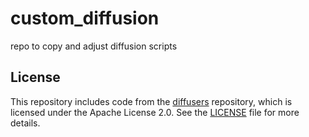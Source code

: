 # custom_diffusion
repo to copy and adjust diffusion scripts 

## License
This repository includes code from the [diffusers](https://github.com/huggingface/diffusers) repository, which is licensed under the Apache License 2.0. See the [LICENSE](./LICENSE) file for more details.
